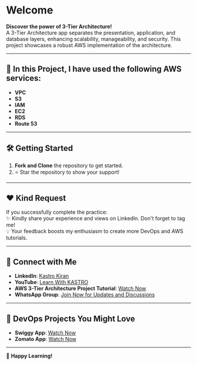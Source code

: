 # Welcome 

**Discover the power of 3-Tier Architecture!**  
A 3-Tier Architecture app separates the presentation, application, and database layers, enhancing scalability, manageability, and security. This project showcases a robust AWS implementation of the architecture.

---

## 🚀 **In this Project, I have used the following AWS services:**

- **VPC**  
- **S3**  
- **IAM**  
- **EC2**  
- **RDS**  
- **Route 53**

---

## 🛠️ **Getting Started**

1. **Fork and Clone** the repository to get started.  
2. ⭐ Star the repository to show your support!

---

## ❤️ **Kind Request**

If you successfully complete the practice:  
✨ Kindly share your experience and views on LinkedIn. Don't forget to tag me!  
💡 Your feedback boosts my enthusiasm to create more DevOps and AWS tutorials.

---

## 📌 **Connect with Me**  
- **LinkedIn**: [Kastro Kiran](https://www.linkedin.com/in/kastro-kiran/)  
- **YouTube**: [Learn With KASTRO](https://www.youtube.com/@LearnWithKASTRO)  
- **AWS 3-Tier Architecture Project Tutorial**: [Watch Now](https://www.youtube.com/watch?v=Oj-Hr_aulKA)  
- **WhatsApp Group**: [Join Now for Updates and Discussions](https://chat.whatsapp.com/EGw6ZlwUHZc82cA0vXFnwm)

---

## 🎥 **DevOps Projects You Might Love**
- **Swiggy App**: [Watch Now](https://youtu.be/x55z7rk0NAU)  
- **Zomato App**: [Watch Now](https://youtu.be/GyoI6-I68aQ)  

---

🎉 **Happy Learning!**
